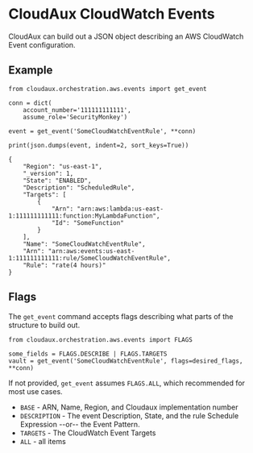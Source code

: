 # CloudAux CloudWatch Events

CloudAux can build out a JSON object describing an AWS CloudWatch Event configuration.

## Example

    from cloudaux.orchestration.aws.events import get_event

    conn = dict(
        account_number='111111111111',
        assume_role='SecurityMonkey')

    event = get_event('SomeCloudWatchEventRule', **conn)

    print(json.dumps(event, indent=2, sort_keys=True))

    {
        "Region": "us-east-1",
        "_version": 1,
        "State": "ENABLED",
        "Description": "ScheduledRule",
        "Targets": [
            {
                "Arn": "arn:aws:lambda:us-east-1:111111111111:function:MyLambdaFunction",
                "Id": "SomeFunction"
            }
        ],
        "Name": "SomeCloudWatchEventRule",
        "Arn": "arn:aws:events:us-east-1:111111111111:rule/SomeCloudWatchEventRule",
        "Rule": "rate(4 hours)"
    }


## Flags

The `get_event` command accepts flags describing what parts of the structure to build out.

    from cloudaux.orchestration.aws.events import FLAGS

    some_fields = FLAGS.DESCRIBE | FLAGS.TARGETS
    vault = get_event('SomeCloudWatchEventRule', flags=desired_flags, **conn)

If not provided, `get_event` assumes `FLAGS.ALL`, which recommended for most use cases.

- `BASE` - ARN, Name, Region, and Cloudaux implementation number
- `DESCRIPTION` - The event Description, State, and the rule Schedule Expression --or-- the Event Pattern.
- `TARGETS` - The CloudWatch Event Targets
- `ALL` - all items
